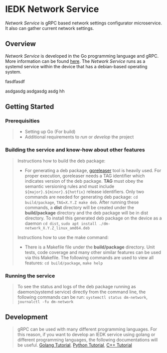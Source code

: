 # IEDK Network Service
_Network Service_ is gRPC based network settings configurator microservice. It also can gather current network settings.

## Overview

_Network Service_ is developed in the Go programming language and gRPC. More information can be found [here](https://grpc.io/docs/). The _Network Service_ runs as a systemd service within the device that has a debian-based operating system.






fasdfasdf





asdgasdg
asdgasdg
asdg
hh





## Getting Started

### Prerequisities

> - Setting up Go (For build)
> - Additional requirements to _run_ or _develop_ the project


### Building the service and know-how about other features

> Instructions how to build the deb package:
>
> - For generating a deb package, [goreleaser](https://goreleaser.com/intro/) tool is heavily used. 
>   For proper execution, goreleaser needs a TAG identifier which indicates version of the deb package. __TAG__ must obey the semantic versioning rules and must include ```${major}.${minor}.${hotfix}``` release identifiers. 
>   Only two commands are needed for generating deb package: `cd build/package`, `TAG=X.Y.Z make deb`. After running these commands, a __dist__ directory will be created under the __build/package__ directory and the deb package will be in dist directory. 
>   To install this generated deb package on the device as a daemon `cd dist`, `sudo apt install ./dm-network_X.Y.Z_linux_amd64.deb`
>
> Instructions how to use the make command:
>
> - There is a Makefile file under the __build/package__ directory. Unit tests, code coverage and many other similar features can be used via this Makefile. The following commands are used to view all features: `cd build/package`, `make help`


### Running the service

> To see the status and logs of the deb package running as daemon(systemd service) directly from the command line, the following commands can be run: `systemctl status dm-network`, `journalctl -fu dm-network`


## Development

> gRPC can be used with many different programming languages. For this reason, if you want to develop an IEDK service using golang or different programming languages, the following documentations will be useful. [Golang Tutorial](https://industrial-edge-device-builders.code.siemens.io/documentation/howtos/go-tutorial/),
[Python Tutorial](https://industrial-edge-device-builders.code.siemens.io/documentation/howtos/python-tutorial/),
[C++ Tutorial](https://industrial-edge-device-builders.code.siemens.io/documentation/howtos/cpp-tutorial/)
